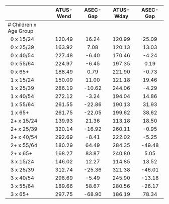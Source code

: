 
|                      |    ATUS-Wend |     ASEC-Gap |    ATUS-Wday |     ASEC-Gap |
| -------------------- | :----------: | :----------: | :----------: | :----------: |
| # Children x Age Group |              |              |              |              |
| &nbsp;&nbsp;0 x 15/24 |       120.49 |        16.24 |       120.99 |        25.09 |
| &nbsp;&nbsp;0 x 25/39 |       163.92 |         7.08 |       120.13 |        13.03 |
| &nbsp;&nbsp;0 x 40/54 |       227.48 |        -6.40 |       170.46 |        -4.24 |
| &nbsp;&nbsp;0 x 55/64 |       224.97 |        -6.45 |       197.35 |         0.19 |
| &nbsp;&nbsp;0 x 65+  |       188.49 |         0.79 |       221.90 |        -0.73 |
| &nbsp;&nbsp;1 x 15/24 |       150.09 |        11.00 |       121.18 |        19.46 |
| &nbsp;&nbsp;1 x 25/39 |       286.19 |       -10.62 |       244.06 |        -4.29 |
| &nbsp;&nbsp;1 x 40/54 |       272.12 |        -3.24 |       194.04 |        14.86 |
| &nbsp;&nbsp;1 x 55/64 |       261.55 |       -22.86 |       190.13 |        31.93 |
| &nbsp;&nbsp;1 x 65+  |       261.75 |       -22.05 |       199.62 |        38.62 |
| &nbsp;&nbsp;2+ x 15/24 |       139.93 |        21.36 |       113.18 |        18.50 |
| &nbsp;&nbsp;2+ x 25/39 |       320.14 |       -16.92 |       260.11 |        -0.95 |
| &nbsp;&nbsp;2+ x 40/54 |       292.69 |        -8.41 |       222.02 |        -5.25 |
| &nbsp;&nbsp;2+ x 55/64 |       180.29 |        64.49 |       284.35 |       -49.48 |
| &nbsp;&nbsp;2+ x 65+ |       168.27 |        83.87 |       240.80 |         5.05 |
| &nbsp;&nbsp;3 x 15/24 |       146.02 |        12.27 |       114.85 |        13.52 |
| &nbsp;&nbsp;3 x 25/39 |       312.74 |       -25.36 |       321.38 |       -46.01 |
| &nbsp;&nbsp;3 x 40/54 |       298.69 |        -5.49 |       245.90 |       -13.18 |
| &nbsp;&nbsp;3 x 55/64 |       189.66 |        58.67 |       280.56 |       -26.17 |
| &nbsp;&nbsp;3 x 65+  |       297.75 |       -68.90 |       186.19 |        78.34 |

